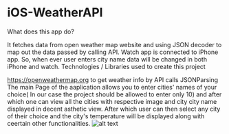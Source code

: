 # iOS-WeatherAPI
What does this app do?

It fetches data from open weather map website and using JSON decoder to map out the data passed by calling API.
Watch app is connected to iPhone app. So, when ever user enters city name data will be changed in both iPhone and watch.
Technologies / Libraries used to create this project

https://openweathermap.org to get weather info by API calls
JSONParsing
The main Page of the aaplication allows you to enter cities' names of your choice( In our case the project should be allowed to enter only 10) and after which one can view all the cities with respective image and city city name displayed in decent asthetic view.
After which user can then select any city of their choice and the city's temperature will be displayed along with ceertain other functionalities.
![alt text](https://github.com/rushi-pa/iOS-WeatherAPI/blob/[branch]/image.jpg?raw=true)


